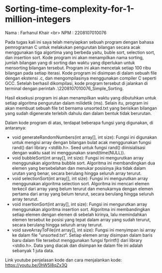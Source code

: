 # Sorting-time-complexity-for-1-million-integers

Nama : Farhanul Khair <br\>
NPM  : 2208107010076

Pada tugas kali ini saya telah menyiapkan sebuah program dengan bahasa pemrograman C untuk melakukan pengurutan bilangan secara acak menggunakan tiga algortima yang berbeda yaitu, buble sort, selection sort, dan insertion sort. Kode program ini akan menampilkan nama sorting, jumlah bilangan yang di sorting dan waktu yang diperlukan untuk mensorting bilangan tersebut. Program ini akan mencetak setiap 100 ribu bilangan pada setiap iterasi. Kode program ini disimpan di dalam sebuah file dengan ekstensi .c, dan mengompilasinya menggunakan compiler C seperti GCC. Setelah berhasil dikompilasi, kode program tersebut di jalankan di terminal dengan perintah .\2208107010076_Simple_Sorting.

Hasil eksekusi program ini akan menampilkan waktu yang dibutuhkan untuk setiap algoritma pengurutan dalam milidetik (ms). Selain itu, program ini akan membuat sebuah file txt bernama unsorted.txt yang berisikan bilangan yang sudah digenerate terlebih dahulu dan dalam bentuk tidak berurutan.

Dalam kode program di atas, terdapat beberapa fungsi yang digunakan, di antaranya:

- void generateRandomNumbers(int array[], int size): Fungsi ini digunakan untuk mengisi array dengan bilangan bulat acak menggunakan fungsi rand() dari library <stdlib.h>. Seed untuk fungsi rand() diinisialisasi dengan waktu saat ini menggunakan srand(time(NULL)).
- void bubbleSort(int array[], int size): Fungsi ini mengurutkan array menggunakan algoritma bubble sort. Algoritma ini membandingkan dua elemen yang bersebelahan dan menukar posisinya jika tidak dalam urutan yang benar, secara berulang hingga seluruh array terurut.
- void selectionSort(int array[], int size): Fungsi ini mengurutkan array menggunakan algoritma selection sort. Algoritma ini mencari elemen terkecil dari array yang belum terurut dan menukarnya dengan elemen pertama dari array yang belum terurut, secara berulang hingga seluruh array terurut.
- void insertionSort(int array[], int size): Fungsi ini mengurutkan array menggunakan algoritma insertion sort. Algoritma ini membandingkan setiap elemen dengan elemen di sebelah kirinya, lalu memindahkan elemen tersebut ke posisi yang tepat dalam array yang sudah terurut, secara berulang hingga seluruh array terurut.
- void saveArrayToFile(int array[], int size): Fungsi ini menyimpan isi array ke dalam file "unsorted.txt". Setiap elemen array disimpan dalam baris baru dalam file tersebut menggunakan fungsi fprintf() dari library <stdio.h>. Data yang diacak dan disimpan ke dalam file ini adalah sebanyak 1 juta data.

Link youtube penjelasan kode dan cara menjalankan kode: https://youtu.be/0hW5I8qZx3Q
